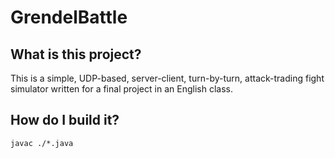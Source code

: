 GrendelBattle
============

What is this project?
---------------------

This is a simple, UDP-based, server-client, turn-by-turn, attack-trading fight simulator written for a final project in an English class.

How do I build it?
------------------
<pre><code>javac ./*.java
</pre></code>
